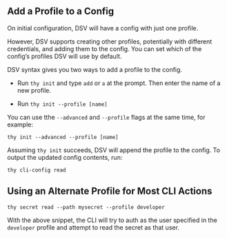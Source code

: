 ﻿[title]: # (Add a Profile to a Config)
[tags]: # (,)
[priority]: # (4010)

## Add a Profile to a Config
 
On initial configuration, DSV will have a config with just one profile.

However, DSV supports creating other profiles, potentially with different credentials, and adding them to the config. You can set which of the config’s profiles DSV will use by default.

DSV syntax gives you two ways to add a profile to the config.

* Run `thy init` and type `add` or `a` at the prompt. Then enter the name of a new profile.

* Run `thy init --profile [name]`

You can use tthe `--advanced` and `--profile` flags at the same time, for example:

`thy init --advanced --profile [name]`

Assuming `thy init` succeeds, DSV will append the profile to the config. To output the updated config contents, run:

`thy cli-config read`

## Using an Alternate Profile for Most CLI Actions

`thy secret read --path mysecret --profile developer`

With the above snippet, the CLI will try to auth as the user specified in the `developer` profile and attempt to read the secret as that user.


